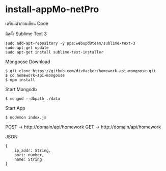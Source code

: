 # install-appMo-netPro
เตรียมตัวก่อนเขียน Code

ติดตั้ง Sublime Text 3
```
sudo add-apt-repository -y ppa:webupd8team/sublime-text-3
sudo apt-get update
sudo apt-get install sublime-text-installer
```
Mongoose
Download
```
$ git clone https://github.com/divHacker/homework-api-mongoose.git
$ cd homework-api-mongoose
$ npm install
```

Start Mongodb
```
$ mongod --dbpath ./data
```

Start App
```
$ nodemon index.js
```

POST -> http://domain/api/homework
GET -> http://domain/api/homework

JSON
```
{
	ip_addr: String,
	port: number,
	name: String
}
```
